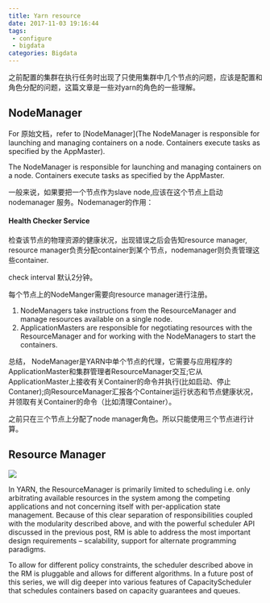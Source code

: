 ```yaml
---
title: Yarn resource
date: 2017-11-03 19:16:44
tags: 
 - configure
 - bigdata
categories: Bigdata
---
```


之前配置的集群在执行任务时出现了只使用集群中几个节点的问题，应该是配置和角色分配的问题，这篇文章是一些对yarn的角色的一些理解。

<!--more-->

## NodeManager
For 原始文档，refer to [NodeManager](The NodeManager is responsible for launching and managing containers on a node. Containers execute tasks as specified by the AppMaster).

The NodeManager is responsible for launching and managing containers on a node. Containers execute tasks as specified by the AppMaster.

一般来说，如果要把一个节点作为slave node,应该在这个节点上启动nodemanager 服务。Nodemanager的作用：
#### Health Checker Service

检查该节点的物理资源的健康状况，出现错误之后会告知resource manager, resource manager负责分配container到某个节点，nodemanager则负责管理这些container.

check interval 默认2分钟。

每个节点上的NodeManger需要向resource manager进行注册。

1. NodeManagers take instructions from the ResourceManager and manage resources available on a single node.
2. ApplicationMasters are responsible for negotiating resources with the ResourceManager and for working with the NodeManagers to start the containers.

总结， NodeManager是YARN中单个节点的代理，它需要与应用程序的ApplicationMaster和集群管理者ResourceManager交互;它从ApplicationMaster上接收有关Container的命令并执行(比如启动、停止Contaner);向ResourceManager汇报各个Container运行状态和节点健康状况，并领取有关Container的命令（比如清理Container）。

之前只在三个节点上分配了node manager角色。所以只能使用三个节点进行计算。

## Resource Manager

![](https://2xbbhjxc6wk3v21p62t8n4d4-wpengine.netdna-ssl.com/wp-content/uploads/2012/08/resource_manager.png)

In YARN, the ResourceManager is primarily limited to scheduling i.e. only arbitrating available resources in the system among the competing applications and not concerning itself with per-application state management. Because of this clear separation of responsibilities coupled with the modularity described above, and with the powerful scheduler API discussed in the previous post, RM is able to address the most important design requirements – scalability, support for alternate programming paradigms.

To allow for different policy constraints, the scheduler described above in the RM is pluggable and allows for different algorithms. In a future post of this series, we will dig deeper into various features of CapacityScheduler that schedules containers based on capacity guarantees and queues.